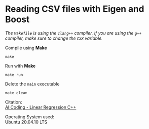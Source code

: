 # Reading CSV files with Eigen and Boost  

*The `Makefile` is using the `clang++` compiler. If you are using the `g++` compiler, make sure to change the `CXX` variable.*  

Compile using **Make**  

```
make
```  

Run with **Make**  

```
make run
```  

Delete the `main` executable  

```
make clean
```

Citation:   
[AI Coding - Linear Regression C++](https://www.youtube.com/watch?v=jKtbNvCT8Dc&t=623s)  

Operating System used:   
Ubuntu 20.04.10 LTS
